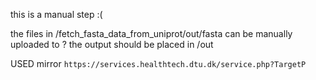 this is a manual step :(

the files in /fetch_fasta_data_from_uniprot/out/fasta
can be manually uploaded to ?
the output should be placed in /out

USED mirror `https://services.healthtech.dtu.dk/service.php?TargetP`
